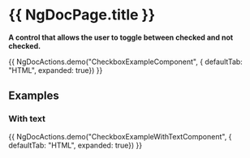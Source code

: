# {{ NgDocPage.title }}

**A control that allows the user to toggle between checked and not checked.**

{{ NgDocActions.demo("CheckboxExampleComponent", { defaultTab: "HTML", expanded: true}) }}


## Examples

### With text
{{ NgDocActions.demo("CheckboxExampleWithTextComponent", { defaultTab: "HTML", expanded: true}) }}

